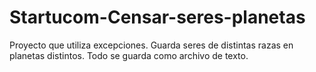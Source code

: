 # Startucom-Censar-seres-planetas
Proyecto que utiliza excepciones. Guarda seres de distintas razas en planetas distintos. Todo se guarda como archivo de texto.
